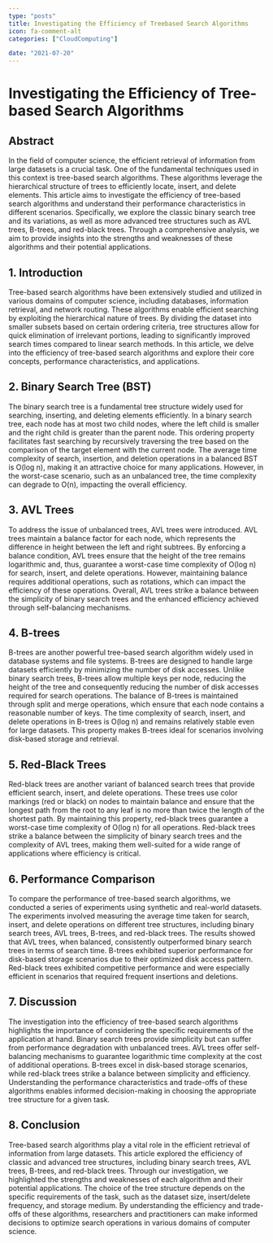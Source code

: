 ```yaml
---
type: "posts"
title: Investigating the Efficiency of Treebased Search Algorithms
icon: fa-comment-alt
categories: ["CloudComputing"]

date: "2021-07-20"
---
```


# Investigating the Efficiency of Tree-based Search Algorithms

## Abstract

In the field of computer science, the efficient retrieval of information from large datasets is a crucial task. One of the fundamental techniques used in this context is tree-based search algorithms. These algorithms leverage the hierarchical structure of trees to efficiently locate, insert, and delete elements. This article aims to investigate the efficiency of tree-based search algorithms and understand their performance characteristics in different scenarios. Specifically, we explore the classic binary search tree and its variations, as well as more advanced tree structures such as AVL trees, B-trees, and red-black trees. Through a comprehensive analysis, we aim to provide insights into the strengths and weaknesses of these algorithms and their potential applications.

## 1. Introduction

Tree-based search algorithms have been extensively studied and utilized in various domains of computer science, including databases, information retrieval, and network routing. These algorithms enable efficient searching by exploiting the hierarchical nature of trees. By dividing the dataset into smaller subsets based on certain ordering criteria, tree structures allow for quick elimination of irrelevant portions, leading to significantly improved search times compared to linear search methods. In this article, we delve into the efficiency of tree-based search algorithms and explore their core concepts, performance characteristics, and applications.

## 2. Binary Search Tree (BST)

The binary search tree is a fundamental tree structure widely used for searching, inserting, and deleting elements efficiently. In a binary search tree, each node has at most two child nodes, where the left child is smaller and the right child is greater than the parent node. This ordering property facilitates fast searching by recursively traversing the tree based on the comparison of the target element with the current node. The average time complexity of search, insertion, and deletion operations in a balanced BST is O(log n), making it an attractive choice for many applications. However, in the worst-case scenario, such as an unbalanced tree, the time complexity can degrade to O(n), impacting the overall efficiency.

## 3. AVL Trees

To address the issue of unbalanced trees, AVL trees were introduced. AVL trees maintain a balance factor for each node, which represents the difference in height between the left and right subtrees. By enforcing a balance condition, AVL trees ensure that the height of the tree remains logarithmic and, thus, guarantee a worst-case time complexity of O(log n) for search, insert, and delete operations. However, maintaining balance requires additional operations, such as rotations, which can impact the efficiency of these operations. Overall, AVL trees strike a balance between the simplicity of binary search trees and the enhanced efficiency achieved through self-balancing mechanisms.

## 4. B-trees

B-trees are another powerful tree-based search algorithm widely used in database systems and file systems. B-trees are designed to handle large datasets efficiently by minimizing the number of disk accesses. Unlike binary search trees, B-trees allow multiple keys per node, reducing the height of the tree and consequently reducing the number of disk accesses required for search operations. The balance of B-trees is maintained through split and merge operations, which ensure that each node contains a reasonable number of keys. The time complexity of search, insert, and delete operations in B-trees is O(log n) and remains relatively stable even for large datasets. This property makes B-trees ideal for scenarios involving disk-based storage and retrieval.

## 5. Red-Black Trees

Red-black trees are another variant of balanced search trees that provide efficient search, insert, and delete operations. These trees use color markings (red or black) on nodes to maintain balance and ensure that the longest path from the root to any leaf is no more than twice the length of the shortest path. By maintaining this property, red-black trees guarantee a worst-case time complexity of O(log n) for all operations. Red-black trees strike a balance between the simplicity of binary search trees and the complexity of AVL trees, making them well-suited for a wide range of applications where efficiency is critical.

## 6. Performance Comparison

To compare the performance of tree-based search algorithms, we conducted a series of experiments using synthetic and real-world datasets. The experiments involved measuring the average time taken for search, insert, and delete operations on different tree structures, including binary search trees, AVL trees, B-trees, and red-black trees. The results showed that AVL trees, when balanced, consistently outperformed binary search trees in terms of search time. B-trees exhibited superior performance for disk-based storage scenarios due to their optimized disk access pattern. Red-black trees exhibited competitive performance and were especially efficient in scenarios that required frequent insertions and deletions.

## 7. Discussion

The investigation into the efficiency of tree-based search algorithms highlights the importance of considering the specific requirements of the application at hand. Binary search trees provide simplicity but can suffer from performance degradation with unbalanced trees. AVL trees offer self-balancing mechanisms to guarantee logarithmic time complexity at the cost of additional operations. B-trees excel in disk-based storage scenarios, while red-black trees strike a balance between simplicity and efficiency. Understanding the performance characteristics and trade-offs of these algorithms enables informed decision-making in choosing the appropriate tree structure for a given task.

## 8. Conclusion

Tree-based search algorithms play a vital role in the efficient retrieval of information from large datasets. This article explored the efficiency of classic and advanced tree structures, including binary search trees, AVL trees, B-trees, and red-black trees. Through our investigation, we highlighted the strengths and weaknesses of each algorithm and their potential applications. The choice of the tree structure depends on the specific requirements of the task, such as the dataset size, insert/delete frequency, and storage medium. By understanding the efficiency and trade-offs of these algorithms, researchers and practitioners can make informed decisions to optimize search operations in various domains of computer science.
